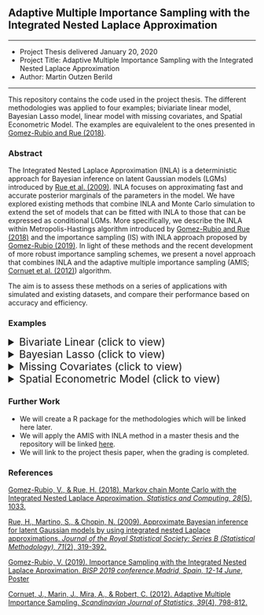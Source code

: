 <h2>Adaptive Multiple Importance Sampling with the Integrated Nested Laplace Approximation</h2>

------

* Project Thesis delivered January 20, 2020
* Project Title: Adaptive Multiple Importance Sampling with the Integrated Nested Laplace Approximation
* Author: Martin Outzen Berild

------

This repository contains the code used in the project thesis. The different methodologies was applied to four examples; biviariate linear model, Bayesian Lasso model, linear model with missing covariates, and Spatial Econometric Model. The examples are equivalelent to the ones presented in <a href="#mcmcwinla">Gomez-Rubio and Rue (2018)</a>.

<h3 id="abstract">Abstract</h3>

The Integrated Nested Laplace Approximation (INLA) is a deterministic approach for Bayesian inference on latent Gaussian models (LGMs) introduced by <a href="#inla">Rue et al. (2009)</a>. 
INLA focuses on approximating fast and accurate posterior marginals of the parameters in the model. 
We have explored existing methods that combine INLA and Monte Carlo simulation to extend the set of models that can be fitted with INLA to those that can be expressed as conditional LGMs. 
More specifically, we describe the INLA within Metropolis-Hastings algorithm introduced by 
<a href="#mcmcwinla">Gomez-Rubio and Rue (2018)</a> and the importance sampling (IS) with INLA approach proposed by <a href="#iswinla">Gomez-Rubio (2019)</a>.
In light of these methods and the recent development of more robust importance sampling schemes, we present a novel approach that combines INLA and the adaptive multiple importance sampling (AMIS; <a href="#amis">Cornuet et al. (2012)</a>) algorithm. 

The aim is to assess these methods on a series of applications with simulated and existing datasets, and compare their performance based on accuracy and efficiency.

<h3 id="examples">Examples</h3>

<details>
  <summary id="blm" style ="cursor: pointer; font-size: 1.5em;">Bivariate Linear (click to view)</summary>
  
To apply the combined methods on the bivariate linear model, run the <a href="https://github.com/berild/project-thesis/blob/master/linreg/linreg.R">linreg.R</a> script. The functions for each algorithm is presented in <a href="https://github.com/berild/project-thesis/blob/master/linreg/linreg_amis_w_inla.R">linreg_amis_w_inla.R</a>, <a href="https://github.com/berild/project-thesis/blob/master/linreg/linreg_is_w_inla.R">linreg_is_w_inla.R</a>, and <a href="https://github.com/berild/project-thesis/blob/master/linreg/linreg_mcmc_w_inla.R">linreg_mcmc_w_inla.R</a>. General functions used in the algorithms, plotting, and evaluation is given in <a href="https://github.com/berild/project-thesis/blob/master/linreg/linreg_general_functions.R">linreg_general_functions.R</a>. Result of our simulation is given with <a href="https://git-lfs.github.com/">git-lfs</a> in <a href="https://github.com/berild/project-thesis/tree/master/linreg/sims">sims</a> and use <a href="https://github.com/berild/project-thesis/blob/master/linreg/plot_linreg.R">plot_linreg.R</a> to replicate our plots.

  <h4>Result</h4>
  
<img src="https://i.imgur.com/592pwcu.png"
     alt="Bivariate Linear Regression"
     style="width: 70%; display: block; margin-left: auto; margin-right: auto;" /> 
</details>

<details>
  <summary id="bl" style ="cursor: pointer; font-size: 1.5em;">Bayesian Lasso (click to view)</summary>
  
To apply the combined methods on the Bayesian lasso model, run the <a href="https://github.com/berild/project-thesis/blob/master/lasso/lasso.R">lasso.R</a> script. The functions for each algorithm is presented in <a href="https://github.com/berild/project-thesis/blob/master/lasso/lasso_amis_w_inla.R">lasso_amis_w_inla.R</a>, <a href="https://github.com/berild/project-thesis/blob/master/lasso/lasso_is_w_inla.R">lasso_is_w_inla.R</a>, and <a href="https://github.com/berild/project-thesis/blob/master/lasso/lasso_mcmc_w_inla.R">lasso_mcmc_w_inla.R</a>. General functions used in the algorithms, plotting, and evaluation is given in <a href="https://github.com/berild/project-thesis/blob/master/lasso/lasso_general_functions.R">lasso_general_functions.R</a>. Result of our simulation is given with <a href="https://git-lfs.github.com/">git-lfs</a> in <a href="https://github.com/berild/project-thesis/tree/master/lasso/sims">sims</a> and use <a href="https://github.com/berild/project-thesis/blob/master/lasso/plot_lasso.R">plot_lasso.R</a> to replicate our plots.
  
  <h4>Result</h4>
  
  
  | Parameter | Lasso |  MCMC w/INLA  |   IS w/INLA   | AMIS w/INLA   |
|:---------:|:-----:|:-------------:|:-------------:|---------------|
|   AtBat   | 0.000 | -0.007(0.006) | -0.088(0.002) | -0.008(0.007) |
|    Hits   | 0.182 |  0.166(0.013) |  0.260(0.004) | 0.165(0.013)  |
|   HmRun   | 0.000 |  0.026(0.004) |  0.082(0.001) | 0.024(0.004)  |
|    Runs   | 0.000 |  0.074(0.007) |  0.099(0.001) | 0.072(0.007)  |
|    RBI    | 0.232 |  0.204(0.012) |  0.015(0.002) | 0.209(0.012)  |
  
<img src="https://i.imgur.com/P35eM7f.png"
     alt="Bayesian Lasso Regression"
     style="width: 70%; display: block; margin-left: auto; margin-right: auto;" /> 
</details>


<details>
  <summary id="mc" style ="cursor: pointer; font-size: 1.5em;">Missing Covariates (click to view)</summary>
    
 To apply the combined methods on the linear model with missing covariates, run the <a href="https://github.com/berild/project-thesis/blob/master/missing/missing.R">lasso.R</a> script. The functions for each algorithm is presented in <a href="https://github.com/berild/project-thesis/blob/master/missing/missing_amis_w_inla.R">missing_amis_w_inla.R</a>, <a href="https://github.com/berild/project-thesis/blob/master/missing/missing_is_w_inla.R">missing_is_w_inla.R</a>, and <a href="https://github.com/berild/project-thesis/blob/master/missing/missing_mcmc_w_inla.R">missing_mcmc_w_inla.R</a>. General functions used in the algorithms, plotting, and evaluation is given in <a href="https://github.com/berild/project-thesis/blob/master/missing/missing_general_functions.R">missing_general_functions.R</a>. Result of our simulation is given with <a href="https://git-lfs.github.com/">git-lfs</a> in <a href="https://github.com/berild/project-thesis/tree/master/missing/sims">sims</a> and use <a href="https://github.com/berild/project-thesis/blob/master/missing/plot_missing.R">plot_missing.R</a> to replicate our plots.   
  
  <h4>Result</h4>
  
  
| Parameter |  MCMC w/INLA  |   IS w/INLA   |  AMIS w/INLA  |
|:---------:|:-------------:|:-------------:|:-------------:|
|  &beta;0  |  43.69(62.20) |  44.21(62.27) |  42.87(62.02  |
|  &beta;1  |   4.86(2.19)  |   4.84(2.19)  |   4.89(2.19)  |
|  &beta;2  |  29.37(17.87) |  29.40(17.90) |  29.49(17.84) |
|  &beta;3  |  49.61(23.12) |  49.49(23.24) |  49.83(23.14) |
|   &tau;   | 0.001(0.0005) | 0.001(0.0005) | 0.001(0.0005) |
  
<img src="https://i.imgur.com/R1CtyWh.png"
     alt="Missing Covariates Parameter Marginals"
     style="width: 70%; display: block; margin-left: auto; margin-right: auto;" /> 
<img src="https://i.imgur.com/UBF1GEf.png"
     alt="Missing Covariates Observation Marginals"
     style="width: 70%; display: block; margin-left: auto; margin-right: auto;" /> 
</details>


<details>
  <summary id="sem" style ="cursor: pointer; font-size: 1.5em;">Spatial Econometric Model (click to view)</summary>
  
   To apply the combined methods on the spatial lag model, run the <a href="https://github.com/berild/project-thesis/blob/master/sem/sem.R">sem.R</a> script. The functions for each algorithm is presented in <a href="https://github.com/berild/project-thesis/blob/master/sem/sem_amis_w_inla.R">sem_amis_w_inla.R</a>, <a href="https://github.com/berild/project-thesis/blob/master/sem/sem_is_w_inla.R">sem_is_w_inla.R</a>, and <a href="https://github.com/berild/project-thesis/blob/master/sem/sem_mcmc_w_inla.R">sem_mcmc_w_inla.R</a>. General functions used in the algorithms, plotting, and evaluation is given in <a href="https://github.com/berild/project-thesis/blob/master/sem/sem_general_functions.R">sem_general_functions.R</a>. Result of our simulation is given with <a href="https://git-lfs.github.com/">git-lfs</a> in <a href="https://github.com/berild/project-thesis/tree/master/sem/sims">sims</a> and use <a href="https://github.com/berild/project-thesis/blob/master/sem/plot_sem.R">plot_sem.R</a> to replicate our plots.   

  <h4>Result</h4>

| Parameter |  Max.Like.  | MCMC w/INLA |  IS w/INLA  | AMIS w/INLA |
|:---------:|:-----------:|:-----------:|:-----------:|:-----------:|
| Intercept | 61.05(5.31) | 60.65(6.23) | 60.62(6.23) | 60.66(6.23) |
|    INC    | -1.00(0.34) | -0.97(0.38) | -0.97(0.37) | -0.96(0.37) |
|   HOVAL   | -0.31(0.09) | -0.31(0.09) | -0.31(0.09) | -0.30(0.09) |
|   &rho;   |  0.52(0.14) |  0.55(0.14) |  0.55(0.13) |  0.55(0.13) |
|   &tau;   |   0.01(-)   | 0.01(0.002) | 0.01(0.002) | 0.01(0.001) |
 
<img src="https://i.imgur.com/2QK6jUA.png"
     alt="Spatial Econometric Model"
     style="width: 70%; display: block; margin-left: auto; margin-right: auto;" /> 
</details>

<h3>Further Work</h3>

<ul>
  <li>We will create a R package for the methodologies which will be linked here later.</li>
  <li>We will apply the AMIS with INLA method in a master thesis and the repository will be linked <a href="https://github.com/berild/master-thesis-code">here</a>.</li>
  <li>We will link to the project thesis paper, when the grading is completed.</li>
</ul>


<h3 id="references">References</h3>

<a href="https://link.springer.com/article/10.1007/s11222-017-9778-y" id ="mcmcwinla">Gomez-Rubio, V., & Rue, H. (2018). Markov chain Monte Carlo with the Integrated Nested Laplace Approximation. *Statistics and Computing, 28*(5), 1033.</a>


<a href="https://www.jstor.org/stable/40247579?seq=1" id ="inla">Rue, H., Martino, S., & Chopin, N. (2009). Approximate Bayesian inference for latent Gaussian models by using integrated nested Laplace approximations. *Journal of the Royal Statistical Society: Series B (Statistical Methodology), 71*(2), 319-392.</a>


<a id ="iswinla" href="">Gomez-Rubio, V. (2019). Importance Sampling with the Integrated Nested Laplace Aproximation. *BISP 2019 conference,Madrid, Spain, 12-14 June*, Poster</a>

<a href = "https://www.jstor.org/stable/23357226?seq=1" id = "amis">Cornuet, J., Marin, J., Mira, A., & Robert, C. (2012). Adaptive Multiple Importance Sampling. *Scandinavian Journal of Statistics, 39*(4), 798-812. </a>
